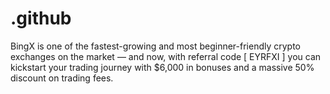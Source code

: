 # .github
BingX is one of the fastest-growing and most beginner-friendly crypto exchanges on the market — and now, with referral code [ EYRFXI ] you can kickstart your trading journey with $6,000 in bonuses and a massive 50% discount on trading fees.
